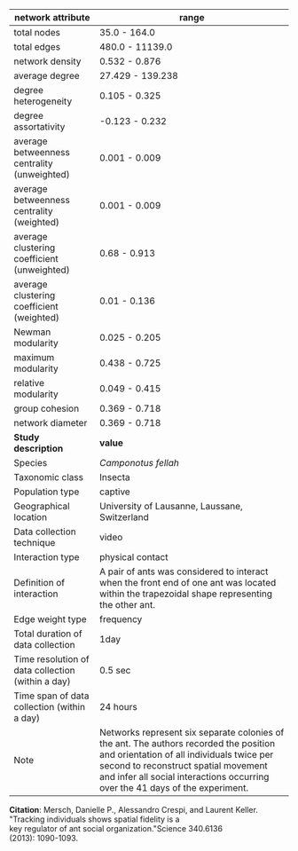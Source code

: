 network attribute|range
---|---
total nodes|35.0 - 164.0
total edges|480.0 - 11139.0
network density|0.532 - 0.876
average degree|27.429 - 139.238
degree heterogeneity|0.105 - 0.325
degree assortativity|-0.123 - 0.232
average betweenness centrality (unweighted)|0.001 - 0.009
average betweenness centrality (weighted)|0.001 - 0.009
average clustering coefficient (unweighted)|0.68 - 0.913
average clustering coefficient (weighted)|0.01 - 0.136
Newman modularity|0.025 - 0.205
maximum modularity|0.438 - 0.725
relative modularity|0.049 - 0.415
group cohesion|0.369 - 0.718
network diameter|0.369 - 0.718
**Study description**|**value**
Species|*Camponotus fellah*
Taxonomic class|Insecta
Population type|captive
Geographical location|University of Lausanne, Laussane, Switzerland
Data collection technique|video
Interaction type|physical contact
Definition of interaction|A pair of ants was considered to interact when the front end of one ant was located within the trapezoidal shape representing the other ant.
Edge weight type|frequency
Total duration of data collection|1day
Time resolution of data collection (within a day)|0.5 sec
Time span of data collection (within a day)|24 hours
Note|Networks represent six separate colonies of the ant. The authors recorded the position and orientation of all individuals twice per second to reconstruct spatial movement and infer all social interactions occurring over the 41 days of the experiment.
**Citation**: Mersch, Danielle P., Alessandro Crespi, and Laurent Keller. <br> "Tracking individuals shows spatial fidelity is a <br> key regulator of ant social organization."Science 340.6136 <br> (2013): 1090-1093.
